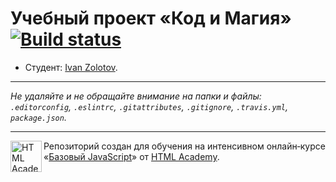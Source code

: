 # Учебный проект «Код и Магия» [![Build status][travis-image]][travis-url]

* Студент: [Ivan Zolotov](https://up.htmlacademy.ru/javascript/10/user/489369).

---

_Не удаляйте и не обращайте внимание на папки и файлы:_<br>
_`.editorconfig`, `.eslintrc`, `.gitattributes`, `.gitignore`, `.travis.yml`, `package.json`._

---

<a href="https://htmlacademy.ru/intensive/javascript"><img align="left" width="50" height="50" title="HTML Academy" src="https://up.htmlacademy.ru/static/img/intensive/javascript/logo-for-github.svg"></a>

Репозиторий создан для обучения на интенсивном онлайн‑курсе «[Базовый JavaScript](https://htmlacademy.ru/intensive/javascript)» от [HTML Academy](https://htmlacademy.ru).

[travis-image]: https://travis-ci.org/htmlacademy-javascript/489369-code-and-magick.svg?branch=master
[travis-url]: https://travis-ci.org/htmlacademy-javascript/489369-code-and-magick
